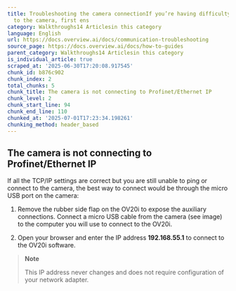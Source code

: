 ```yaml
---
title: Troubleshooting the camera connectionIf you’re having difficulty connecting
  to the camera, first ens
category: Walkthroughs14 Articlesin this category
language: English
url: https://docs.overview.ai/docs/communication-troubleshooting
source_page: https://docs.overview.ai/docs/how-to-guides
parent_category: Walkthroughs14 Articlesin this category
is_individual_article: true
scraped_at: '2025-06-30T17:20:08.917545'
chunk_id: b876c902
chunk_index: 2
total_chunks: 5
chunk_title: The camera is not connecting to Profinet/Ethernet IP
chunk_level: 2
chunk_start_line: 94
chunk_end_line: 110
chunked_at: '2025-07-01T17:23:34.198261'
chunking_method: header_based
---
```


## The camera is not connecting to Profinet/Ethernet IP

If all the TCP/IP settings are correct but you are still unable to ping or connect to the camera, the best way to connect would be through the micro USB port on the camera:

  1. Remove the rubber side flap on the OV20i to expose the auxiliary connections. Connect a micro USB cable from the camera \(see image\) to the computer you will use to connect to the OV20i.

  2. Open your browser and enter the IP address **192.168.55.1** to connect to the OV20i software.  


> **Note**
> 
> This IP address never changes and does not require configuration of your network adapter.



